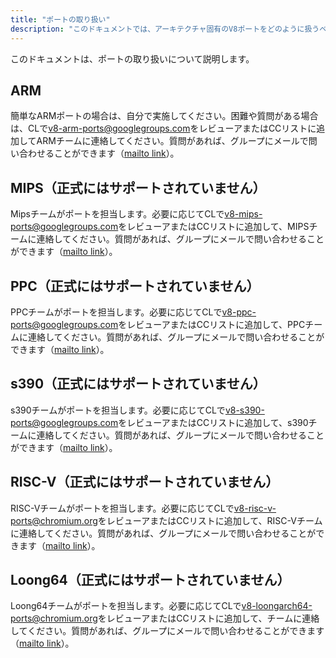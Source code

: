 ```yaml
---
title: "ポートの取り扱い"
description: "このドキュメントでは、アーキテクチャ固有のV8ポートをどのように扱うべきかについて説明します。"
---
```

このドキュメントは、ポートの取り扱いについて説明します。

## ARM

簡単なARMポートの場合は、自分で実施してください。困難や質問がある場合は、CLで[v8-arm-ports@googlegroups.com](mailto:v8-arm-ports@googlegroups.com)をレビューアまたはCCリストに追加してARMチームに連絡してください。質問があれば、グループにメールで問い合わせることができます（[mailto link](mailto:v8-arm-ports@googlegroups.com)）。

## MIPS（正式にはサポートされていません）

Mipsチームがポートを担当します。必要に応じてCLで[v8-mips-ports@googlegroups.com](mailto:v8-mips-ports@googlegroups.com)をレビューアまたはCCリストに追加して、MIPSチームに連絡してください。質問があれば、グループにメールで問い合わせることができます（[mailto link](mailto:v8-mips-ports@googlegroups.com)）。

## PPC（正式にはサポートされていません）

PPCチームがポートを担当します。必要に応じてCLで[v8-ppc-ports@googlegroups.com](mailto:v8-ppc-ports@googlegroups.com)をレビューアまたはCCリストに追加して、PPCチームに連絡してください。質問があれば、グループにメールで問い合わせることができます（[mailto link](mailto:v8-ppc-ports@googlegroups.com)）。

## s390（正式にはサポートされていません）

s390チームがポートを担当します。必要に応じてCLで[v8-s390-ports@googlegroups.com](mailto:v8-s390-ports@googlegroups.com)をレビューアまたはCCリストに追加して、s390チームに連絡してください。質問があれば、グループにメールで問い合わせることができます（[mailto link](mailto:v8-s390-ports@googlegroups.com)）。

## RISC-V（正式にはサポートされていません）

RISC-Vチームがポートを担当します。必要に応じてCLで[v8-risc-v-ports@chromium.org](mailto:v8-risc-v-ports@chromium.org)をレビューアまたはCCリストに追加して、RISC-Vチームに連絡してください。質問があれば、グループにメールで問い合わせることができます（[mailto link](mailto:v8-risc-v-ports@chromium.org)）。

## Loong64（正式にはサポートされていません）

Loong64チームがポートを担当します。必要に応じてCLで[v8-loongarch64-ports@chromium.org](mailto:v8-loongarch64-ports@chromium.org)をレビューアまたはCCリストに追加して、チームに連絡してください。質問があれば、グループにメールで問い合わせることができます（[mailto link](mailto:v8-loongarch64-ports@chromium.org)）。
